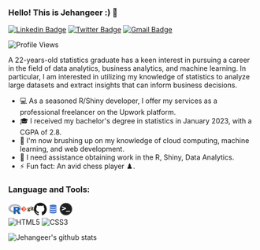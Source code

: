 ### Hello! This is Jehangeer :) 👋 

[![Linkedin Badge](https://img.shields.io/badge/-aswanijehangeer-blue?style=flat-square&logo=Linkedin&logoColor=white&link=https://www.linkedin.com/in/aswanijehangeer/)](https://www.linkedin.com/in/aswanijehangeer/)
[![Twitter Badge](https://img.shields.io/badge/-@_aswanijahangir-1ca0f1?style=flat-square&labelColor=1ca0f1&logo=twitter&logoColor=white&link=https://twitter.com/_aswanijahangir)](https://twitter.com/_aswanijahangir)
[![Gmail Badge](https://img.shields.io/badge/-aswanijehangeer@gmail.com-c14438?style=flat-square&logo=Gmail&logoColor=white&link=mailto:aswanijehangeer@gmail.com)](mailto:aswanijehangeer@gmail.com)

![Profile Views](https://visitor-badge.glitch.me/badge?page_id=aswanijehangeer.aswanijehanageer)


A 22-years-old statistics graduate has a keen interest in pursuing a career in the field of data analytics, business analytics, and machine learning. In particular, I am interested in utilizing my knowledge of statistics to analyze large datasets and extract insights that can inform business decisions.


* 💻 As a seasoned R/Shiny developer, I offer my services as a professional freelancer on the Upwork platform. 
* 🎓 I received my bachelor's degree in statistics in January 2023, with a CGPA of 2.8.
* 🌱 I'm now brushing up on my knowledge of cloud computing, machine learning, and web development.
* 🤔 I need assistance obtaining work in the R, Shiny, Data Analytics. 
* ⚡ Fun fact: An avid chess player ♟️.

### Language and Tools:

<img align="left" alt="R" width="26px" src="https://raw.githubusercontent.com/github/explore/80688e429a7d4ef2fca1e82350fe8e3517d3494d/topics/r/r.png" />
<img align="left" alt="Git" width="26px" src="https://raw.githubusercontent.com/github/explore/80688e429a7d4ef2fca1e82350fe8e3517d3494d/topics/git/git.png" />
<img align="left" alt="GitHub" width="26px" src="https://raw.githubusercontent.com/github/explore/78df643247d429f6cc873026c0622819ad797942/topics/github/github.png" />
<img align="left" alt="SQL" width="26px" src="https://raw.githubusercontent.com/github/explore/80688e429a7d4ef2fca1e82350fe8e3517d3494d/topics/sql/sql.png" />
<img align="left" alt="Terminal" width="26px" src="https://raw.githubusercontent.com/github/explore/80688e429a7d4ef2fca1e82350fe8e3517d3494d/topics/terminal/terminal.png" />
</br>

![HTML5](https://img.shields.io/badge/html5-%23E34F26.svg?style=for-the-badge&logo=html5&logoColor=white)
![CSS3](https://img.shields.io/badge/css3-%231572B6.svg?style=for-the-badge&logo=css3&logoColor=white)



![Jehangeer's github stats](https://github-readme-stats.vercel.app/api?username=aswanijehangeer&hide=["issues"]&show_icons=true)

